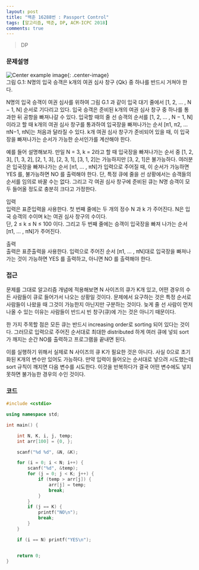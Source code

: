 ```yaml
---
layout: post
title: "백준 16288번 : Passport Control"
tags: [알고리즘, 백준, DP, ACM-ICPC 2018]
comments: true
---
```


> DP  

### 문제설명  
![Center example image](https://user-images.githubusercontent.com/35067611/65328834-363c4980-dbf2-11e9-9903-b121fd195b33.png "Center"){: .center-image}  
그림 G.1: N명의 입국 승객은 k개의 여권 심사 창구 {Qk} 중 하나를 반드시 거쳐야 한다.  

N명의 입국 승객이 여권 심사를 위하여 그림 G.1 과 같이 입국 대기 줄에서 [1, 2, … , N − 1, N] 순서로 기다리고 있다. 입국 승객은 준비된 k개의 여권 심사 창구 중 하나를 통과한 뒤 공항을 빠져나갈 수 있다. 입국할 때의 줄 선 승객의 순서를 [1, 2, … , N − 1, N]이라고 할 때 k개의 여권 심사 창구를 통과하여 입국장을 빠져나가는 순서 [π1, π2, … πN−1, πN]는 처음과 달라질 수 있다. k개 여권 심사 창구가 준비되어 있을 때, 이 입국장을 빠져나가는 순서가 가능한 순서인가를 계산해야 한다.  

예를 들어 설명해보자. 만일 N = 3, k = 2라고 할 때 입국장을 빠져나가는 순서 중 [1, 2, 3], [1, 3, 2], [2, 1, 3], [2, 3, 1], [3, 1, 2]는 가능하지만 [3, 2, 1]은 불가능하다. 여러분은 입국장을 빠져나가는 순서 [π1, … , πN]가 입력으로 주어질 때, 이 순서가 가능하면 YES 를, 불가능하면 NO 를 출력해야 한다. 단, 특정 큐에 줄을 선 상황에서는 승객들의 순서를 임의로 바꿀 수는 없다. 그리고 각 여권 심사 창구에 준비된 큐는 N명 승객이 모두 들어올 정도로 충분히 크다고 가정한다.  

입력  
입력은 표준입력을 사용한다. 첫 번째 줄에는 두 개의 정수 N 과 k 가 주어진다. N은 입국 승객의 수이며 k는 여권 심사 창구의 수이다.  
단, 2 ≤ k ≤ N ≤ 100 이다. 그리고 두 번째 줄에는 승객이 입국장을 빠져 나가는 순서 [π1, … , πN]가 주어진다.  

출력  
출력은 표준출력을 사용한다. 입력으로 주어진 순서 [π1, … , πN]대로 입국장을 빠져나가는 것이 가능하면 YES 를 출력하고, 아니면 NO 를 출력해야 한다.  

### 접근  
문제를 그대로 알고리즘 개념에 적용해보면 N 사이즈의 큐가 K개 있고, 어떤 경우의 수든 사람들이 큐로 들어가서 나오는 상황일 것이다. 문제에서 요구하는 것은 특정 순서로 사람들이 나왔을 때 그것이 가능한지 아닌지만 구분하는 것이다. 늦게 줄 선 사람이 먼저 나올 수 있는 이유는 사람들이 반드시 빈 창구(큐)에 가는 것은 아니기 때문이다.  

한 가지 주목할 점은 모든 큐는 반드시 increasing order로 sorting 되어 있다는 것이다. 그러므로 입력으로 주어진 순서대로 최대한 distributed 하게 여러 큐에 넣되 sort가 깨지는 순간 NO를 출력하고 프로그램을 끝내면 된다.  

이를 실행하기 위해서 실제로 N 사이즈의 큐 K가 필요한 것은 아니다. 사실 0으로 초기화된 K개의 변수만 있어도 가능하다. 만약 입력이 들어오는 순서대로 넣으려 시도했는데 sort 규칙이 깨지면 다음 변수를 시도한다. 이것을 반복하다가 결국 어떤 변수에도 넣지 못하면 불가능한 경우의 수인 것이다.  

### 코드  
~~~c++
#include <cstdio>

using namespace std;

int main() {

    int N, K, i, j, temp;
    int arr[100] = {0, };

    scanf("%d %d", &N, &K);

    for (i = 0; i < N; i++) {
        scanf("%d", &temp);
        for (j = 0; j < K; j++) {
            if (temp > arr[j]) {
                arr[j] = temp;
                break;
            }
        }
        if (j == K) {
            printf("NO\n");
            break;
        }
    }

    if (i == N) printf("YES\n");


    return 0;
}
~~~